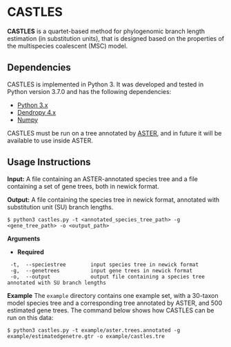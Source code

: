 # CASTLES

**CASTLES** is a quartet-based method for phylogenomic branch length estimation (in substitution units), that is designed based on the properties of the multispecies coalescent (MSC) model.

## Dependencies
CASTLES is implemented in Python 3. It was developed and tested in Python version 3.7.0 and has the following dependencies:
- [Python 3.x](https://www.python.org)
- [Dendropy 4.x](https://dendropy.org/index.html)
- [Numpy](https://numpy.org)

CASTLES must be run on a tree annotated by [ASTER](https://github.com/chaoszhang/ASTER), and in future it will be available to use inside ASTER.

## Usage Instructions

**Input:** A file containing an ASTER-annotated species tree and a file containing a set of gene trees, both in newick format.

**Output:** A file containing the species tree in newick format, annotated with substitution unit (SU) branch lengths.
```
$ python3 castles.py -t <annotated_species_tree_path> -g <gene_tree_path> -o <output_path>
```
**Arguments**
- **Required**
```
 -t,  --speciestree        input species tree in newick format
 -g,  --genetrees          input gene trees in newick format
 -o,  --output             output file containing a species tree annotated with SU branch lengths
```

**Example**
The `example` directory contains one example set, with a 30-taxon model species tree and a corresponding tree annotated by ASTER, and 500 estimated gene trees. The command below shows how CASTLES can be run on this data:
```
$ python3 castles.py -t example/aster.trees.annotated -g example/estimatedgenetre.gtr -o example/castles.tre
```
